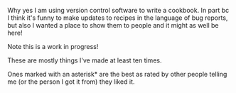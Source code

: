 Why yes I am using version control software to write a cookbook. In part bc I think it's funny to make updates to recipes in the language of bug reports, but also I wanted a place to show them to people and it might as well be here! 

Note this is a work in progress!

These are mostly things I've made at least ten times.

Ones marked with an asterisk* are the best as rated by other people telling me (or the person I got it from) they liked it.
